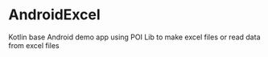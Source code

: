 # AndroidExcel

Kotlin base Android demo app using POI Lib to make excel files or read data from excel files 


